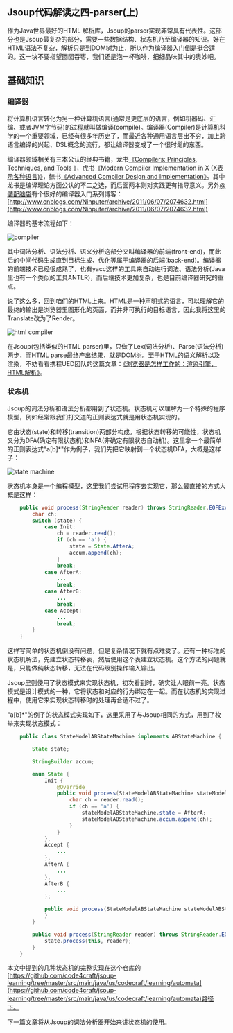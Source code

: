 Jsoup代码解读之四-parser(上)
-------
作为Java世界最好的HTML 解析库，Jsoup的parser实现非常具有代表性。这部分也是Jsoup最复杂的部分，需要一些数据结构、状态机乃至编译器的知识。好在HTML语法不复杂，解析只是到DOM树为止，所以作为编译器入门倒是挺合适的。这一块不要指望囫囵吞枣，我们还是泡一杯咖啡，细细品味其中的奥妙吧。

## 基础知识

### 编译器

将计算机语言转化为另一种计算机语言(通常是更底层的语言，例如机器码、汇编、或者JVM字节码)的过程就叫做编译(compile)。编译器(Compiler)是计算机科学的一个重要领域，已经有很多年历史了，而最近各种通用语言层出不穷，加上跨语言编译的兴起、DSL概念的流行，都让编译器变成了一个很时髦的东西。

编译器领域相关有三本公认的经典书籍，龙书[《Compilers: Principles, Techniques, and Tools 》](http://book.douban.com/subject/1866231/)，虎书[《Modern Compiler Implementation in X (X表示各种语言)》](http://book.douban.com/subject/1923484/)，鲸书[《Advanced Compiler Design and Implementation》](http://book.douban.com/subject/1821532/)。其中龙书是编译理论方面公认的不二之选，而后面两本则对实践更有指导意义。另外[@装配脑袋](http://www.cnblogs.com/Ninputer)有个很好的编译器入门系列博客：[http://www.cnblogs.com/Ninputer/archive/2011/06/07/2074632.html](http://www.cnblogs.com/Ninputer/archive/2011/06/07/2074632.html)

编译器的基本流程如下：

![compiler][1]

其中词法分析、语法分析、语义分析这部分又叫编译器的前端(front-end)，而此后的中间代码生成直到目标生成、优化等属于编译器的后端(back-end)。编译器的前端技术已经很成熟了，也有yacc这样的工具来自动进行词法、语法分析(Java里也有一个类似的工具ANTLR)，而后端技术更加复杂，也是目前编译器研究的重点。

说了这么多，回到咱们的HTML上来。HTML是一种声明式的语言，可以理解它的最终的输出是浏览器里图形化的页面，而并非可执行的目标语言，因此我将这里的Translate改为了Render。

![html compiler][2]

在Jsoup(包括类似的HTML parser)里，只做了Lex(词法分析)、Parse(语法分析)两步，而HTML parse最终产出结果，就是DOM树。至于HTML的语义解析以及渲染，不妨看看携程UED团队的这篇文章：[《浏览器是怎样工作的：渲染引擎，HTML解析》](http://ued.ctrip.com/blog/?p=3295)。

### 状态机

Jsoup的词法分析和语法分析都用到了状态机。状态机可以理解为一个特殊的程序模型，例如经常跟我们打交道的正则表达式就是用状态机实现的。

它由状态(state)和转移(transition)两部分构成。根据状态转移的可能性，状态机又分为DFA(确定有限状态机)和NFA(非确定有限状态自动机)。这里拿一个最简单的正则表达式"a[b]*"作为例子，我们先把它映射到一个状态机DFA，大概是这样子：

![state machine][3]

状态机本身是一个编程模型，这里我们尝试用程序去实现它，那么最直接的方式大概是这样：

```java
    public void process(StringReader reader) throws StringReader.EOFException {
        char ch;
        switch (state) {
            case Init:
                ch = reader.read();
                if (ch == 'a') {
                    state = State.AfterA;
                    accum.append(ch);
                }
                break;
            case AfterA:
                ...
                break;
            case AfterB:
                ...
                break;
            case Accept:
                ...
                break;
        }
    }
```

这样写简单的状态机倒没有问题，但是复杂情况下就有点难受了。还有一种标准的状态机解法，先建立状态转移表，然后使用这个表建立状态机。这个方法的问题就是，只能做纯状态转移，无法在代码级别操作输入输出。

Jsoup里则使用了状态模式来实现状态机，初次看到时，确实让人眼前一亮。状态模式是设计模式的一种，它将状态和对应的行为绑定在一起。而在状态机的实现过程中，使用它来实现状态转移时的处理再合适不过了。

"a[b]*"的例子的状态模式实现如下，这里采用了与Jsoup相同的方式，用到了枚举来实现状态模式：

```java
    public class StateModelABStateMachine implements ABStateMachine {

        State state;

        StringBuilder accum;

        enum State {
            Init {
                @Override
                public void process(StateModelABStateMachine stateModelABStateMachine, StringReader reader) throws StringReader.EOFException {
                    char ch = reader.read();
                    if (ch == 'a') {
                        stateModelABStateMachine.state = AfterA;
                        stateModelABStateMachine.accum.append(ch);
                    }
                }
            },
            Accept {
                ...
            },
            AfterA {
                ...
            },
            AfterB {
                ...
            };

            public void process(StateModelABStateMachine stateModelABStateMachine, StringReader reader) throws StringReader.EOFException {
            }
        }

        public void process(StringReader reader) throws StringReader.EOFException {
            state.process(this, reader);
        }
    }
```

本文中提到的几种状态机的完整实现在这个仓库的[https://github.com/code4craft/jsoup-learning/tree/master/src/main/java/us/codecraft/learning/automata](https://github.com/code4craft/jsoup-learning/tree/master/src/main/java/us/codecraft/learning/automata)路径下。

下一篇文章将从Jsoup的词法分析器开始来讲状态机的使用。



  [1]: http://static.oschina.net/uploads/space/2013/0828/081055_j2Xy_190591.png
  [2]: http://static.oschina.net/uploads/space/2013/0828/103726_uejc_190591.png
  [3]: http://static.oschina.net/uploads/space/2013/0828/131113_nyHh_190591.png